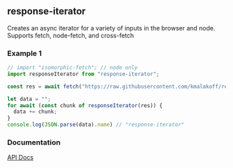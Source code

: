## response-iterator

Creates an async iterator for a variety of inputs in the browser and node. Supports fetch, node-fetch, and cross-fetch

### Example 1

```typescript
// import "isomorphic-fetch"; // node only
import responseIterator from "response-iterator";

const res = await fetch("https://raw.githubusercontent.com/kmalakoff/response-iterator/master/package.json");

let data = "";
for await (const chunk of responseIterator(res)) {
  data += chunk;
}
console.log(JSON.parse(data).name) // "response-iterator"
```

### Documentation

[API Docs](https://kmalakoff.github.io/response-iterator/)
